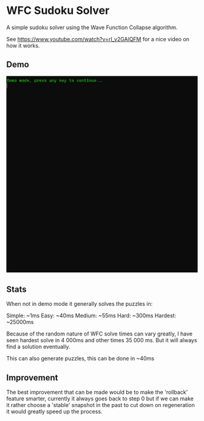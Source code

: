 # WFC Sudoku Solver

A simple sudoku solver using the Wave Function Collapse algorithm.

See https://www.youtube.com/watch?v=rI_y2GAlQFM for a nice video on how it works.

## Demo

![Demo](https://github.com/EttienneS/WFC-Sudoku-Solver/raw/master/demo.gif)

## Stats

When not in demo mode it generally solves the puzzles in:

Simple: ~1ms
Easy:  ~40ms
Medium: ~55ms
Hard: ~300ms
Hardest: ~25000ms

Because of the random nature of WFC solve times can vary greatly, I have seen hardest solve in 4 000ms and other times 35 000 ms. But it will always find a solution eventually.

This can also generate puzzles, this can be done in ~40ms

## Improvement

The best improvement that can be made would be to make the 'rollback' feature smarter, currently it always goes back to step 0 but if we can make it rather choose a 'stable' snapshot in the past to cut down on regeneration it would greatly speed up the process.